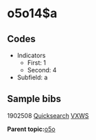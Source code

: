 # o5o14$a

## Codes

-   Indicators
    -   First: 1
    -   Second: 4
-   Subfield: a

## Sample bibs

1902508 [Quicksearch](https://search.library.yale.edu/catalog/1902508) [VXWS](http://prodorbis.library.yale.edu:7014/vxws/GetHoldingsService?bibId=1902508)

**Parent topic:**[o5o](../../tags/o5o/o5o.md)

